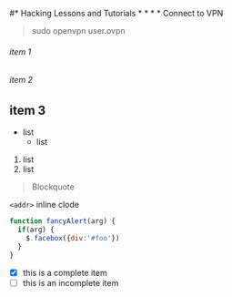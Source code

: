 #* Hacking Lessons and Tutorials
*
*
*
*
Connect to VPN
> sudo openvpn user.ovpn





###### item 1
###### item 2

## item 3

* list
  * list

1. list 
2. list 

> Blockquote
> 
`<addr>` inline clode

```javascript
function fancyAlert(arg) {
  if(arg) {
    $.facebox({div:'#foo'})
  }
}
```


- [x] this is a complete item
- [ ] this is an incomplete item
